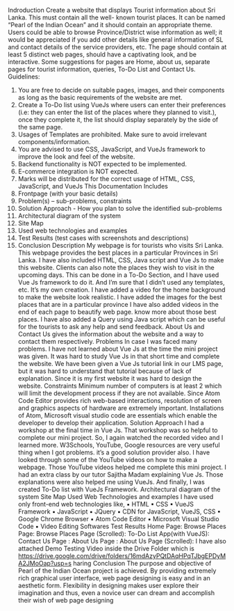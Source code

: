 Indroduction
Create a website that displays Tourist information about Sri Lanka. This must contain all the 
well- known tourist places. It can be named “Pearl of the Indian Ocean” and it should contain 
an appropriate theme. Users could be able to browse Province/District wise information as 
well; it would be appreciated if you add other details like general information of SL and contact 
details of the service providers, etc.
The page should contain at least 5 distinct web pages, should have a captivating look, and be 
interactive. Some suggestions for pages are Home, about us, separate pages for tourist 
information, queries, To-Do List and Contact Us.
Guidelines:
1. You are free to decide on suitable pages, images, and their components as long as the 
basic requirements of the website are met.
2. Create a To-Do list using VueJs where users can enter their preferences (i.e: they can 
enter the list of the places where they planned to visit.), once they complete it, the list 
should display separately by the side of the same page.
3. Usages of Templates are prohibited. Make sure to avoid irrelevant 
components/information.
4. You are advised to use CSS, JavaScript, and VueJs framework to improve the look and 
feel of the website.
5. Backend functionality is NOT expected to be implemented.
6. E-commerce integration is NOT expected.
7. Marks will be distributed for the correct usage of HTML, CSS, JavaScript, and VueJs
This Documentation Includes
1. Frontpage (with your basic details)
2. Problem(s) – sub-problems, constraints
3. Solution Approach - How you plan to solve the identified sub-problems
4. Architectural diagram of the system
5. Site Map
6. Used web technologies and examples
7. Test Results (test cases with screenshots and descriptions)
8. Conclusion
Description 
My webpage is for tourists who visits Sri Lanka. This webpage provides the best places in a 
particular Provinces in Sri Lanka. I have also included HTML, CSS, Java script and Vue Js to 
make this website. Clients can also note the places they wish to visit in the upcoming days. 
This can be done in a To-Do Section, and I have used Vue Js framework to do it. And I’m sure 
that I didn’t used any templates, etc. It’s my own creation.
I have added a video for the home background to make the website look realistic. I have added 
the images for the best places that are in a particular province I have also added videos in the 
end of each page to beautify web page. know more about those best places. I have also added 
a Query using Java script which can be useful for the tourists to ask any help and send feedback. 
About Us and Contact Us gives the information about the website and a way to contact them 
respectively.
Problems 
In case I was faced many problems. I have not learned about Vue Js at the time the mini project 
was given. It was hard to study Vue Js in that short time and complete the website. We have 
been given a Vue Js tutorial link in our LMS page, but it was hard to understand that tutorial 
because of lack of explanation. Since it is my first website it was hard to design the website.
Constraints
Minimum number of computers is at least 2 which will limit the development process if they 
are not available. Since Atom Code Editor provides rich web-based interactions, resolution of 
screen and graphics aspects of hardware are extremely important. Installations of Atom, 
Microsoft visual studio code are essentials which enable the developer to develop their 
application.
Solution Approach
I had a workshop at the final time in Vue Js. That workshop was so helpful to complete our 
mini project. So, I again watched the recorded video and I learned more.
W3Schools, YouTube, Google resources are very useful thing when I got problems. it’s a good
solution provider also.
I have looked through some of the YouTube videos on how to make a webpage. Those 
YouTube videos helped me complete this mini project.
I had an extra class by our tutor Sajitha Madam explaining Vue Js. Those explanations were 
also helped me using VueJs.
And finally, I was created To-Do list with VueJs Framework.
Architectural diagram of the system
Site Map
Used Web Technologies and examples
I have used only front-end web technologies like,
▪ HTML
▪ CSS
▪ VueJS Framework
▪ JavaScript
▪ JQuery
▪ CDN for JavaScript, VueJS, CSS
▪ Google Chrome Browser
▪ Atom Code Editor
▪ Microsoft Visual Studio Code
▪ Video Editing Softwares
Test Results
Home Page:
Browse Places Page:
Browse Places Page (Scrolled):
To-Do List App(with VueJS):
Contact Us Page :
About Us Page :
About Us Page (Scrolled):
I have also attached Demo Testing Video inside the Drive Folder which is
https://drive.google.com/drive/folders/16mdAzyPQtDAqHPqTJbgEPDyMA2JMoOap?usp=s
haring
Conclusion
The purpose and objective of Pearl of the Indian Ocean project is achieved. By providing 
extremely rich graphical user interface, web page designing is easy and in an aesthetic form. 
Flexibility in designing makes user explore their imagination and thus, even a novice user can 
dream and accomplish their wish of web page designing
